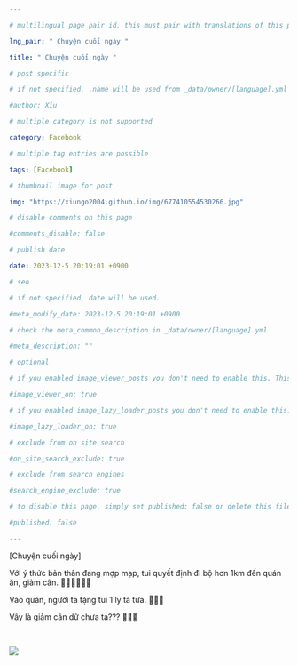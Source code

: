 ```yaml
---

# multilingual page pair id, this must pair with translations of this page. (This name must be unique)

lng_pair: " Chuyện cuối ngày "

title: " Chuyện cuối ngày "

# post specific

# if not specified, .name will be used from _data/owner/[language].yml

#author: Xíu

# multiple category is not supported

category: Facebook

# multiple tag entries are possible

tags: [Facebook]

# thumbnail image for post

img: "https://xiungo2004.github.io/img/677410554530266.jpg"

# disable comments on this page

#comments_disable: false

# publish date

date: 2023-12-5 20:19:01 +0900

# seo

# if not specified, date will be used.

#meta_modify_date: 2023-12-5 20:19:01 +0900

# check the meta_common_description in _data/owner/[language].yml

#meta_description: ""

# optional

# if you enabled image_viewer_posts you don't need to enable this. This is only if image_viewer_posts = false

#image_viewer_on: true

# if you enabled image_lazy_loader_posts you don't need to enable this. This is only if image_lazy_loader_posts = false

#image_lazy_loader_on: true

# exclude from on site search

#on_site_search_exclude: true

# exclude from search engines

#search_engine_exclude: true

# to disable this page, simply set published: false or delete this file

#published: false

---
```


[Chuyện cuối ngày]



Với ý thức bản thân đang mợp mạp, tui quyết định đi bộ hơn 1km đến quán ăn, giảm cân. 🚶‍♀️🚶‍♀️🚶‍♀️



Vào quán, người ta tặng tui 1 ly tà tưa. 🧋🧋🧋



Vậy là giảm cân dữ chưa ta??? 🤔🤔🤔

 

<!-- outline-end -->

<img src= "https://xiungo2004.github.io/img/677410554530266.jpg">